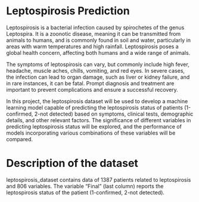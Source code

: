 # Leptospirosis Prediction
Leptospirosis is a bacterial infection caused by spirochetes of the genus Leptospira. It is a zoonotic disease, meaning it can be transmitted from animals to humans, and is commonly found in soil and water, particularly in areas with warm temperatures and high rainfall. Leptospirosis poses a global health concern, affecting both humans and a wide range of animals.

The symptoms of leptospirosis can vary, but commonly include high fever, headache, muscle aches, chills, vomiting, and red eyes. In severe cases, the infection can lead to organ damage, such as liver or kidney failure, and in rare instances, it can be fatal. Prompt diagnosis and treatment are important to prevent complications and ensure a successful recovery.

In this project, the leptospirosis dataset will be used to develop a machine learning model capable of predicting the leptospirosis status of patients (1-confirmed, 2-not detected) based on symptoms, clinical tests, demographic details, and other relevant factors. The significance of different variables in predicting leptospirosis status will be explored, and the performance of models incorporating various combinations of these variables will be compared.

# Description of the dataset

 leptospirosis_dataset contains data of 1387 patients related to leptospirosis and 806 variables. The variable “Final” (last column) reports the leptospirosis status of the patient (1-confirmed, 2-not detected).
